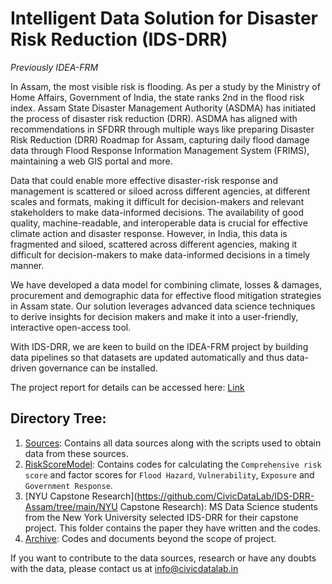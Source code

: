 # Intelligent Data Solution for Disaster Risk Reduction (IDS-DRR) 
*Previously IDEA-FRM*

In Assam, the most visible risk is flooding. As per a study by the Ministry of Home Affairs, Government of India, the state ranks 2nd in the flood risk index. Assam State Disaster Management Authority (ASDMA) has initiated the process of disaster risk reduction (DRR). ASDMA has aligned with recommendations in SFDRR through multiple ways like preparing Disaster Risk Reduction (DRR) Roadmap for Assam, capturing daily flood damage data through Flood Response Information Management System (FRIMS), maintaining a web GIS portal and more.

Data that could enable more effective disaster-risk response and management is scattered or siloed across different agencies, at different scales and formats, making it difficult for decision-makers and relevant stakeholders to make data-informed decisions. The availability of good quality, machine-readable, and interoperable data is crucial for effective climate action and disaster response. However, in India, this data is fragmented and siloed, scattered across different agencies, making it difficult for decision-makers to make data-informed decisions in a timely manner.

We have developed a data model for combining climate, losses & damages, procurement and demographic data for effective flood mitigation strategies in Assam state. Our solution leverages advanced data science techniques to derive insights for decision makers and make it into a user-friendly, interactive open-access tool.

With IDS-DRR, we are keen to build on the IDEA-FRM project by building data pipelines so that datasets are updated automatically and thus data-driven governance can be installed.

The project report for details can be accessed here: [Link](https://docs.google.com/document/d/12oSX3kltlaq1Wvxkc7GRjBkGbxu8hwpyASss7yB2dmc/edit?usp=sharing)

## Directory Tree:
1. [Sources](https://github.com/CivicDataLab/IDS-DRR-Assam/tree/main/Sources): Contains all data sources along with the scripts used to obtain data from these sources.
2. [RiskScoreModel](https://github.com/CivicDataLab/IDS-DRR-Assam/tree/main/RiskScoreModel): Contains codes for calculating the `Comprehensive risk score` and factor scores for `Flood Hazard`, `Vulnerability`, `Exposure` and `Government Response`.
3. [NYU Capstone Research](https://github.com/CivicDataLab/IDS-DRR-Assam/tree/main/NYU Capstone Research): MS Data Science students from the New York University selected IDS-DRR for their capstone project. This folder contains the paper they have written and the codes.
4. [Archive](https://github.com/CivicDataLab/IDS-DRR-Assam/tree/main/Archive): Codes and documents beyond the scope of project. 

If you want to contribute to the data sources, research or have any doubts with the data, please contact us at info@civicdatalab.in
